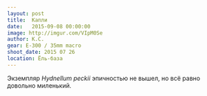 ```yaml
---
layout: post
title:  Капли
date:   2015-09-08 00:00:00
image: http://imgur.com/VIpM0Se
author: К.С.
gear: E-300 / 35mm macro
shoot_date: 2015 07 26
location: Ёль-база
---
```


Экземпляр _Hydnellum peckii_ эпичностью не вышел, но всё равно довольно 
миленький.
